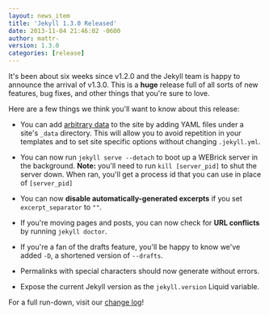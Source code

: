 ```yaml
---
layout: news_item
title: 'Jekyll 1.3.0 Released'
date: 2013-11-04 21:46:02 -0600
author: mattr-
version: 1.3.0
categories: [release]
---
```


It's been about six weeks since v1.2.0 and the Jekyll team is happy to
announce the arrival of v1.3.0. This is a **huge** release full of all
sorts of new features, bug fixes, and other things that you're sure to
love.

Here are a few things we think you'll want to know about this release:

* You can add [arbitrary data][] to the site by adding YAML files under a
  site's `_data` directory. This will allow you to avoid
  repetition in your templates and to set site specific options without
  changing `.jekyll.yml`.

* You can now run `jekyll serve --detach` to boot up a WEBrick server in the
  background. **Note:** you'll need to run `kill [server_pid]` to shut
  the server down. When ran, you'll get a process id that you can use in
  place of `[server_pid]`

* You can now **disable automatically-generated excerpts** if you set
  `excerpt_separator` to `""`.

* If you're moving pages and posts, you can now check for **URL
  conflicts** by running `jekyll doctor`.

* If you're a fan of the drafts feature, you'll be happy to know we've
  added `-D`, a shortened version of `--drafts`.

* Permalinks with special characters should now generate without errors.

* Expose the current Jekyll version as the `jekyll.version` Liquid
  variable.

For a full run-down, visit our [change log](/docs/history/)!

[arbitrary data]: /docs/datafiles/
